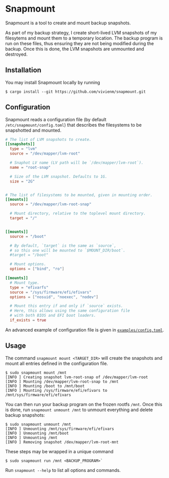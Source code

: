 # Snapmount

Snapmount is a tool to create and mount backup snapshots.

As part of my backup strategy, I create short-lived LVM snapshots of my filesytems and mount them to a temporary location.
The backup program is run on these files, thus ensuring they are not being modified during the backup.
Once this is done, the LVM snapshots are unmounted and destroyed.

## Installation

You may install Snapmount locally by running

```console
$ cargo install --git https://github.com/vivienm/snapmount.git
```

## Configuration

Snapmount reads a configuration file (by default `/etc/snapmount/config.toml`) that describes the filesystems to be snapshotted and mounted.

```toml
# The list of LVM snapshots to create.
[[snapshots]]
  type = "lvm"
  source = "/dev/mapper/lvm-root"

  # Snaphot LV name (LV path will be `/dev/mapper/lvm-root`).
  name = "root-snap"

  # Size of the LVM snapshot. Defaults to 1G.
  size = "2G"


# The list of filesystems to be mounted, given in mounting order.
[[mounts]]
  source = "/dev/mapper/lvm-root-snap"

  # Mount directory, relative to the toplevel mount directory.
  target = "/"


[[mounts]]
  source = "/boot"

  # By default, `target` is the same as `source`,
  # so this one will be mounted to `$MOUNT_DIR/boot`.
  #target = "/boot"

  # Mount options.
  options = ["bind", "ro"]

[[mounts]]
  # Mount type.
  type = "efivarfs"
  source = "/sys/firmware/efi/efivars"
  options = ["nosuid", "noexec", "nodev"]

  # Mount this entry if and only if `source` exists.
  # Here, this allows using the same configuration file
  # with both BIOS and EFI boot loaders.
  if_exists = true
```

An advanced example of configuration file is given in [`examples/config.toml`](examples/config.toml).

## Usage

The command `snapmount mount <TARGET_DIR>` will create the snapshots and mount all entries defined in the configuration file.

```console
$ sudo snapmount mount /mnt
[INFO ] Creating snapshot lvm-root-snap of /dev/mapper/lvm-root
[INFO ] Mounting /dev/mapper/lvm-root-snap to /mnt
[INFO ] Mounting /boot to /mnt/boot
[INFO ] Mounting /sys/firmware/efi/efivars to /mnt/sys/firmware/efi/efivars
```

You can then run your backup program on the frozen rootfs `/mnt`.
Once this is done, run `snapmount unmount /mnt` to unmount everything and delete backup snapshots:

```console
$ sudo snapmount unmount /mnt
[INFO ] Unmounting /mnt/sys/firmware/efi/efivars
[INFO ] Unmounting /mnt/boot
[INFO ] Unmounting /mnt
[INFO ] Removing snapshot /dev/mapper/lvm-root-mnt
```

These steps may be wrapped in a unique command

```console
$ sudo snapmount run /mnt <BACKUP_PROGRAM>`
```

Run `snapmount --help` to list all options and commands.
